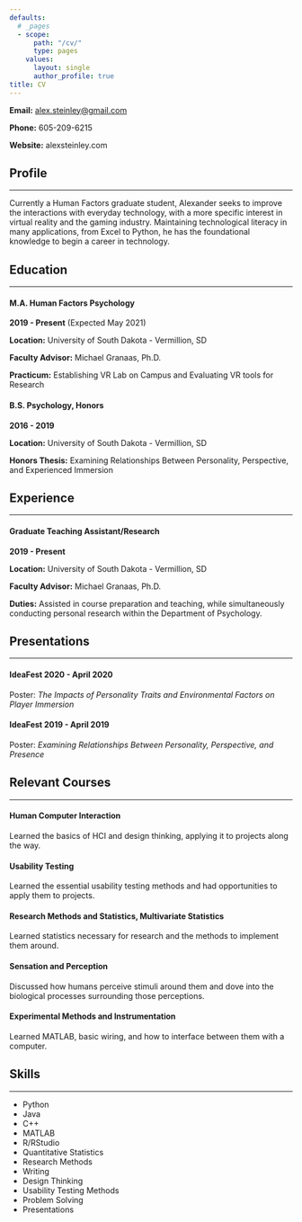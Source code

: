 ```yaml
---
defaults:
  # _pages
  - scope:
      path: "/cv/"
      type: pages
    values:
      layout: single
      author_profile: true
title: CV
---
```


**Email:** alex.steinley@gmail.com

**Phone:** 605-209-6215

**Website:** alexsteinley.com 

## Profile

------

Currently a Human Factors graduate student, Alexander seeks to improve the interactions with everyday technology, with a more specific interest in virtual reality and the gaming industry. Maintaining technological literacy in many applications, from Excel to Python, he has the foundational knowledge to begin a career in technology.

## Education

------

#### M.A. Human Factors Psychology

**2019 - Present** (Expected May 2021)

**Location:** University of South Dakota - Vermillion, SD

**Faculty Advisor:** Michael Granaas, Ph.D.

**Practicum:** Establishing VR Lab on Campus and Evaluating VR tools for Research

#### B.S. Psychology, Honors

**2016 - 2019**

**Location:** University of South Dakota - Vermillion, SD

**Honors Thesis:** Examining Relationships Between Personality, Perspective, and Experienced Immersion

## Experience

------

#### Graduate Teaching Assistant/Research

**2019 - Present**

**Location:** University of South Dakota - Vermillion, SD

**Faculty Advisor:** Michael Granaas, Ph.D.

**Duties:** Assisted in course preparation and teaching, while simultaneously conducting personal research within the Department of Psychology. 

## Presentations

------

#### IdeaFest 2020 - April 2020

Poster: *The Impacts of Personality Traits and Environmental Factors on Player Immersion*

#### IdeaFest 2019 - April 2019

Poster: *Examining Relationships Between Personality, Perspective, and Presence*

## Relevant Courses

------

#### Human Computer Interaction

Learned the basics of HCI and design thinking, applying it to projects along the way.

#### Usability Testing

Learned the essential usability testing methods and had opportunities to apply them to projects.

#### Research Methods and Statistics, Multivariate Statistics

Learned statistics necessary for research and the methods to implement them around.

#### Sensation and Perception

Discussed how humans perceive stimuli around them and dove into the biological processes surrounding those perceptions. 

#### Experimental Methods and Instrumentation

Learned MATLAB, basic wiring, and how to interface between them with a computer.

## Skills

------

* Python 
* Java 
* C++ 
* MATLAB
* R/RStudio
* Quantitative Statistics
* Research Methods
* Writing
* Design Thinking 
* Usability Testing Methods 
* Problem Solving 
* Presentations